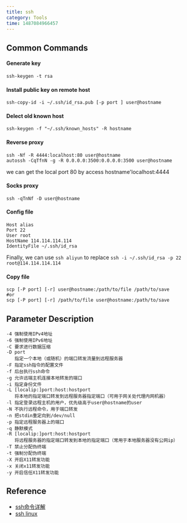 ```yaml
---
title: ssh
category: Tools
time: 1487084966457
---
```

## Common Commands

#### Generate key

```
ssh-keygen -t rsa
```

#### Install public key on remote host
```
ssh-copy-id -i ~/.ssh/id_rsa.pub [-p port ] user@hostname
```

#### Delect old known host
```
ssh-keygen -f "~/.ssh/known_hosts" -R hostname
```

#### Reverse proxy
```
ssh -Nf -R 4444:localhost:80 user@hostname
autossh -CqTfnN -g -R 0.0.0.0:3500:0.0.0.0:3500 user@hostname
```
we can get the local port 80 by access hostname'localhost:4444

#### Socks proxy
```
ssh -qTnNf -D user@hostname
```

#### Config file
```
Host alias
Port 22
User root
HostName 114.114.114.114
IdentityFile ~/.ssh/id_rsa
```
Finally, we can use `ssh aliyun` to replace `ssh -i ~/.ssh/id_rsa -p 22 root@114.114.114.114`

#### Copy file
```
scp [-P port] [-r] user@hostname:/path/to/file /path/to/save
#or
scp [-P port] [-r] /path/to/file user@hostname:/path/to/save
```

## Parameter Description

```
-4 强制使用IPv4地址
-6 强制使用IPv6地址
-C 要求进行数据压缩
-D port
   指定一个本地（或随机）的端口转发流量到远程服务器
-F 指定ssh指令的配置文件
-f 后台执行ssh命令
-g 允许远端主机连接本地转发的端口
-i 指定身份文件
-L [localip:]port:host:hostport
   将本地的指定端口转发到远程服务器指定端口（可用于网关处代理内网机器）
-l 指定登录远程主机的用户，优先级高于user@hostname的user
-N 不执行远程命令，用于端口转发
-n 把stdin重定向到/dev/null
-p 指定远程服务器上的端口
-q 静默模式
-R [localip:]port:host:hostport
   将远程服务器的指定端口转发到本地的指定端口（常用于本地服务器没有公网ip）
-T 禁止分配伪终端
-t 强制分配伪终端
-X 开启X11转发功能
-x 关闭x11转发功能
-y 开启信任X11转发功能
```

## Reference

+ [ssh命令详解](http://blog.51cto.com/lxlxlx/1879390)
+ [ssh linux](http://linux.51yip.com/search/ssh)